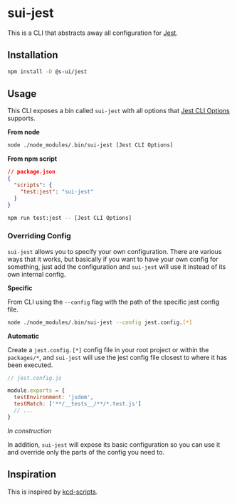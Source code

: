 # sui-jest

This is a CLI that abstracts away all configuration for [Jest](https://jestjs.io/).

## Installation

```sh
npm install -D @s-ui/jest
```

## Usage

This CLI exposes a bin called `sui-jest` with all options that [Jest CLI Options](https://jestjs.io/docs/cli) supports.

**From node**

```sh
node ./node_modules/.bin/sui-jest [Jest CLI Options]
```

**From npm script**

```json
// package.json
{
  "scripts": {
    "test:jest": "sui-jest"
  }
}
```

```sh
npm run test:jest -- [Jest CLI Options]
```

### Overriding Config

`sui-jest` allows you to specify your own configuration. There are various ways that it works, but basically if you want to have your own config for something, just add the configuration and `sui-jest` will use it instead of its own internal config.

**Specific**

From CLI using the `--config` flag with the path of the specific jest config file.

```sh
node ./node_modules/.bin/sui-jest --config jest.config.[*]
```

**Automatic**

Create a `jest.config.[*]` config file in your root project or within the `packages/*`, and `sui-jest` will use the jest config file closest to where it has been executed.

```js
// jest.config.js

module.exports = {
  testEnvironment: 'jsdom',
  testMatch: ['**/__tests__/**/*.test.js']
  // ...
}
```

_In construction_

In addition, `sui-jest` will expose its basic configuration so you can use it and override only the parts of the config you need to.

## Inspiration

This is inspired by [kcd-scripts](https://github.com/kentcdodds/kcd-scripts).
